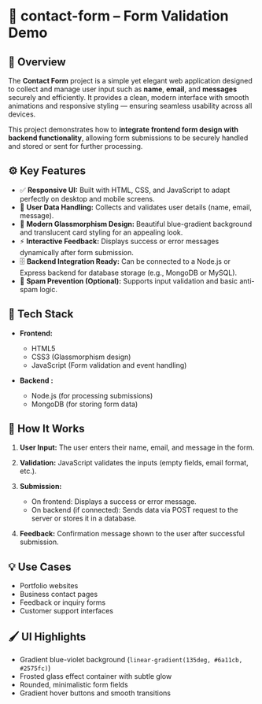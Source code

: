 # 📨 contact-form – Form Validation Demo

## 📘 Overview

The **Contact Form** project is a simple yet elegant web application designed to collect and manage user input such as **name**, **email**, and **messages** securely and efficiently.
It provides a clean, modern interface with smooth animations and responsive styling — ensuring seamless usability across all devices.

This project demonstrates how to **integrate frontend form design with backend functionality**, allowing form submissions to be securely handled and stored or sent for further processing.


## ⚙️ Key Features

* ✅ **Responsive UI:** Built with HTML, CSS, and JavaScript to adapt perfectly on desktop and mobile screens.
* 🔐 **User Data Handling:** Collects and validates user details (name, email, message).
* 🎨 **Modern Glassmorphism Design:** Beautiful blue-gradient background and translucent card styling for an appealing look.
* ⚡ **Interactive Feedback:** Displays success or error messages dynamically after form submission.
* 🗄️ **Backend Integration Ready:** Can be connected to a Node.js or Express backend for database storage (e.g., MongoDB or MySQL).
* 🚫 **Spam Prevention (Optional):** Supports input validation and basic anti-spam logic.


## 🧩 Tech Stack

* **Frontend:**

  * HTML5
  * CSS3 (Glassmorphism design)
  * JavaScript (Form validation and event handling)

* **Backend :**

  * Node.js (for processing submissions)
  * MongoDB (for storing form data)
  

## 🚀 How It Works

1. **User Input:** The user enters their name, email, and message in the form.
2. **Validation:** JavaScript validates the inputs (empty fields, email format, etc.).
3. **Submission:**

   * On frontend: Displays a success or error message.
   * On backend (if connected): Sends data via POST request to the server or stores it in a database.
4. **Feedback:** Confirmation message shown to the user after successful submission.


## 💡 Use Cases

* Portfolio websites
* Business contact pages
* Feedback or inquiry forms
* Customer support interfaces


## 🖌️ UI Highlights

* Gradient blue-violet background (`linear-gradient(135deg, #6a11cb, #2575fc)`)
* Frosted glass effect container with subtle glow
* Rounded, minimalistic form fields
* Gradient hover buttons and smooth transitions

